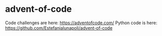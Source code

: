 # advent-of-code
Code challenges are here: https://adventofcode.com/
Python code is here: https://github.com/Estefanialunapoli/advent-of-code
